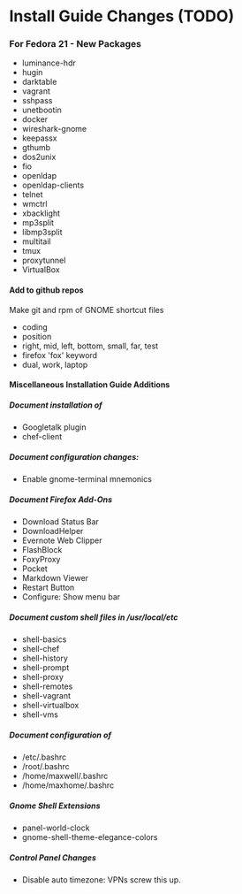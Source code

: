 # Install Guide Changes (TODO)

### For Fedora 21 - New Packages

* luminance-hdr
* hugin
* darktable
* vagrant
* sshpass
* unetbootin
* docker
* wireshark-gnome
* keepassx
* gthumb
* dos2unix
* fio
* openldap
* openldap-clients
* telnet
* wmctrl
* xbacklight
* mp3split
* libmp3split
* multitail
* tmux
* proxytunnel
* VirtualBox

#### Add to github repos

Make git and rpm of GNOME shortcut files

* coding
* position
* right, mid, left, bottom, small, far, test
* firefox 'fox' keyword
* dual, work, laptop

#### Miscellaneous Installation Guide Additions

##### Document installation of 
  * Googletalk plugin
  * chef-client

##### Document configuration changes:
  * Enable gnome-terminal mnemonics 

##### Document Firefox Add-Ons
  * Download Status Bar
  * DownloadHelper
  * Evernote Web Clipper
  * FlashBlock
  * FoxyProxy
  * Pocket
  * Markdown Viewer 
  * Restart Button
  * Configure: Show menu bar

##### Document custom shell files in /usr/local/etc
  * shell-basics
  * shell-chef
  * shell-history
  * shell-prompt
  * shell-proxy
  * shell-remotes
  * shell-vagrant
  * shell-virtualbox
  * shell-vms

##### Document configuration of 
  * /etc/.bashrc
  * /root/.bashrc
  * /home/maxwell/.bashrc
  * /home/maxhome/.bashrc

##### Gnome Shell Extensions

* panel-world-clock
* gnome-shell-theme-elegance-colors

##### Control Panel Changes

* Disable auto timezone: VPNs screw this up.

